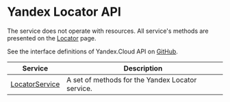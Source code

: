 # Yandex Locator API
The service does not operate with resources. All service's methods are presented on the [Locator](Locator/) page.

See the interface definitions of Yandex.Cloud API on [GitHub](https://github.com/yandex-cloud/cloudapi).

Service | Description
--- | ---
[LocatorService](./locator_service.md) | A set of methods for the Yandex Locator service.
